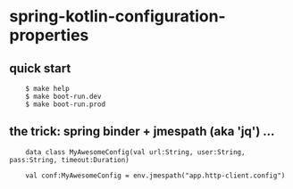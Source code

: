 # spring-kotlin-configuration-properties

## quick start
```
    $ make help
    $ make boot-run.dev  
    $ make boot-run.prod  

```

## the trick: spring binder + jmespath (aka 'jq') ...
```
    data class MyAwesomeConfig(val url:String, user:String, pass:String, timeout:Duration)

    val conf:MyAwesomeConfig = env.jmespath("app.http-client.config")  
    
```